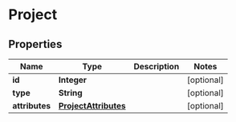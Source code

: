 

# Project


## Properties

| Name | Type | Description | Notes |
|------------ | ------------- | ------------- | -------------|
|**id** | **Integer** |  |  [optional] |
|**type** | **String** |  |  [optional] |
|**attributes** | [**ProjectAttributes**](ProjectAttributes.md) |  |  [optional] |



